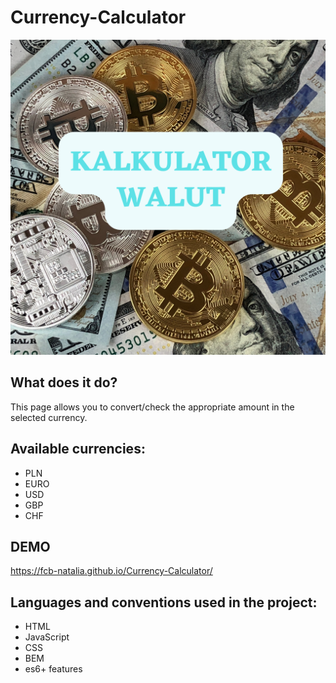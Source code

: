 # Currency-Calculator
![Pierwsza strona projektu](https://github.com/Fcb-Natalia/Currency-Calculator/blob/main/image/KALKULATOR%20WALUT.png?raw=true)

## What does it do?
This page allows you to convert/check the appropriate amount in the selected currency.

## Available currencies:
- PLN
- EURO
- USD
- GBP
- CHF

## **DEMO**
https://fcb-natalia.github.io/Currency-Calculator/

## Languages and conventions used in the project:
- HTML
- JavaScript
- CSS
- BEM 
- es6+ features
